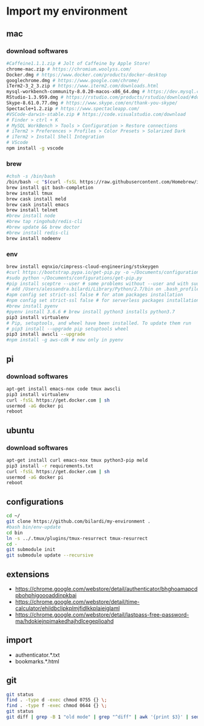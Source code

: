 # Import my environment

## mac

### download softwares

```sh
#Caffeine1.1.1.zip # Jolt of Caffeine by Apple Store!
chrome-mac.zip # https://chromium.woolyss.com/
Docker.dmg # https://www.docker.com/products/docker-desktop
googlechrome.dmg # https://www.google.com/chrome/
iTerm2-3_2_3.zip # https://www.iterm2.com/downloads.html
mysql-workbench-community-8.0.20-macos-x86_64.dmg # https://dev.mysql.com/downloads/workbench/
RStudio-1.3.959.dmg # https://rstudio.com/products/rstudio/download/#download
Skype-8.61.0.77.dmg # https://www.skype.com/en/thank-you-skype/
Spectacle+1.2.zip # https://www.spectacleapp.com/
#VSCode-darwin-stable.zip # https://code.visualstudio.com/download
# Finder > ctrl + K
# MySQL WorkBench > Tools > Configuration > Restore connections
# iTerm2 > Preferences > Profiles > Color Presets > Solarized Dark
# iTerm2 > Install Shell Integration
# VScode
npm install -g vscode
```

### brew

```sh
#chsh -s /bin/bash
/bin/bash -c "$(curl -fsSL https://raw.githubusercontent.com/Homebrew/install/master/install.sh)"
brew install git bash-completion
brew install tmux
brew cask install meld
brew cask install emacs
brew install telnet
#brew install node
#brew tap ringohub/redis-cli
#brew update && brew doctor
#brew install redis-cli
brew install nodeenv
```

### env

```sh
brew install eqnxio/cimpress-cloud-engineering/stskeygen
#curl https://bootstrap.pypa.io/get-pip.py -o ~/Documents/configurations/get-pip.py
#sudo python ~/Documents/configurations/get-pip.py
#pip install sceptre --user # some problems without --user and with sudo
# add /Users/alessandra.bilardi/Library/Python/2.7/bin on .bash_profile
#apm config set strict-ssl false # for atom packages installation
#npm config set strict-ssl false # for serverless packages installation
#brew install pyenv
#pyenv install 3.6.6 # brew install python3 installs python3.7
pip3 install virtualenv
# Pip, setuptools, and wheel have been installed. To update them run
# pip3 install --upgrade pip setuptools wheel
pip3 install awscli --upgrade
#npm install -g aws-cdk # now only in pyenv
```

## pi

### download softwares

```sh
apt-get install emacs-nox code tmux awscli
pip3 install virtualenv
curl -fsSL https://get.docker.com | sh
usermod -aG docker pi
reboot
```

## ubuntu

### download softwares

```sh
apt-get install curl emacs-nox tmux python3-pip meld
pip3 install -r requirements.txt
curl -fsSL https://get.docker.com | sh
usermod -aG docker pi
reboot
```

## configurations

```sh
cd ~/
git clone https://github.com/bilardi/my-environment .
#bash bin/env-update
cd bin
ln -s ../.tmux/plugins/tmux-resurrect tmux-resurrect
cd -
git submodule init
git submodule update --recursive
```

## extensions

* https://chrome.google.com/webstore/detail/authenticator/bhghoamapcdpbohphigoooaddinpkbai
* https://chrome.google.com/webstore/detail/time-calculator/ehildbclipkplmjfidlkkplaieiglaml
* https://chrome.google.com/webstore/detail/lastpass-free-password-ma/hdokiejnpimakedhajhdlcegeplioahd

## import

* authenticator.*.txt
* bookmarks.*.html

## git

```sh
git status
find . -type d -exec chmod 0755 {} \;
find . -type f -exec chmod 0644 {} \;
git status
git diff | grep -B 1 "old mode" | grep "^diff" | awk '{print $3}' | sed 's#^a/#./#' | while read f; do git restore $f; done
```
